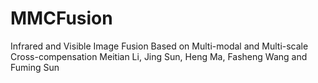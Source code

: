 # MMCFusion
Infrared and Visible Image Fusion Based on Multi-modal and Multi-scale Cross-compensation
Meitian Li, Jing Sun, Heng Ma, Fasheng Wang and Fuming Sun

